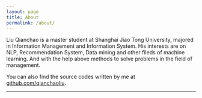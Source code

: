 ```yaml
---
layout: page
title: About
permalink: /about/
---
```


Liu Qianchao is a master student at Shanghai Jiao Tong University, majored in Information Management and Information System. His interests are on NLP, Recommendation System, Data mining and other fileds of machine learning. And with the help above methods to solve problems in the field of management.


You can also find the source codes written by me at [github.com/qianchaoliu](https://github.com/qianchaoliu).
<hr>

